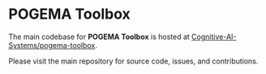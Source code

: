 # POGEMA Toolbox

The main codebase for **POGEMA Toolbox** is hosted at [Cognitive-AI-Systems/pogema-toolbox](https://github.com/Cognitive-AI-Systems/pogema-toolbox).

Please visit the main repository for source code, issues, and contributions.
